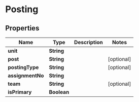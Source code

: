 

# Posting

## Properties

Name | Type | Description | Notes
------------ | ------------- | ------------- | -------------
**unit** | **String** |  | 
**post** | **String** |  |  [optional]
**postingType** | **String** |  |  [optional]
**assignmentNo** | **String** |  | 
**team** | **String** |  |  [optional]
**isPrimary** | **Boolean** |  | 




